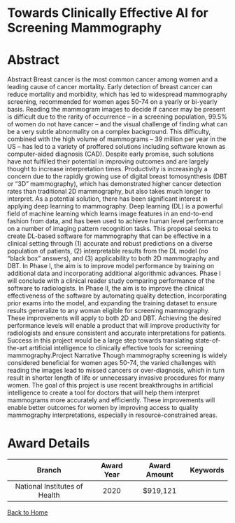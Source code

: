 
Towards Clinically Effective AI for Screening Mammography
=========================================================

# Abstract


Abstract
Breast cancer is the most common cancer among women and a leading cause of cancer mortality. Early
detection of breast cancer can reduce mortality and morbidity, which has led to widespread mammography
screening, recommended for women ages 50-74 on a yearly or bi-yearly basis. Reading the mammogram
images to decide if cancer may be present is difficult due to the rarity of occurrence – in a screening population,
99.5% of women do not have cancer – and the visual challenge of finding what can be a very subtle abnormality
on a complex background. This difficulty, combined with the high volume of mammograms – 39 million per year
in the US – has led to a variety of proffered solutions including software known as computer-aided diagnosis
(CAD). Despite early promise, such solutions have not fulfilled their potential in improving outcomes and are
largely thought to increase interpretation times. Productivity is increasingly a concern due to the rapidly growing
use of digital breast tomosynthesis (DBT or “3D” mammography), which has demonstrated higher cancer
detection rates than traditional 2D mammography, but also takes much longer to interpret. As a potential solution,
there has been significant interest in applying deep learning to mammography. Deep learning (DL) is a powerful
field of machine learning which learns image features in an end-to-end fashion from data, and has been used to
achieve human level performance on a number of imaging pattern recognition tasks. This proposal seeks to
create DL-based software for mammography that can be effective in a clinical setting through (1) accurate and
robust predictions on a diverse population of patients, (2) interpretable results from the DL model (no “black box”
answers), and (3) applicability to both 2D mammography and DBT. In Phase I, the aim is to improve model
performance by training on additional data and incorporating additional algorithmic advances. Phase I will
conclude with a clinical reader study comparing performance of the software to radiologists. In Phase II, the aim
is to improve the clinical effectiveness of the software by automating quality detection, incorporating prior exams
into the model, and expanding the training dataset to ensure results generalize to any woman eligible for
screening mammography. These improvements will apply to both 2D and DBT. Achieving the desired
performance levels will enable a product that will improve productivity for radiologists and ensure consistent and
accurate interpretations for patients. Success in this project would be a large step towards translating state-of-
the-art artificial intelligence to clinically effective tools for screening mammography.Project Narrative
Though mammography screening is widely considered beneficial for women ages 50-74, the varied challenges
with reading the images lead to missed cancers or over-diagnosis, which in turn result in shorter length of life or
unnecessary invasive procedures for many women. The goal of this project is use recent breakthroughs in
artificial intelligence to create a tool for doctors that will help them interpret mammograms more accurately and
efficiently. These improvements will enable better outcomes for women by improving access to quality
mammography interpretations, especially in resource-constrained areas.  

# Award Details

|Branch|Award Year|Award Amount|Keywords|
| :---: | :---: | :---: | :---: |
|National Institutes of Health|2020|$919,121||
  
  


[Back to Home](https://github.com/chrischow/dod_sbir_awards/JH/#2513)